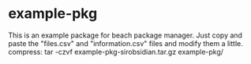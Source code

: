 # example-pkg
This is an example package for beach package manager.
Just copy and paste the "files.csv" and "information.csv" files and modify them a little.
compress:
tar -czvf example-pkg-sirobsidian.tar.gz example-pkg/